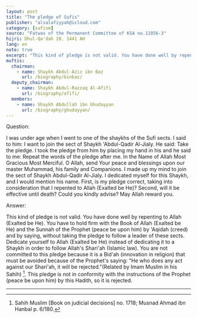 ```yaml
---
layout: post
title: "The pledge of Sufis"
publisher: "alsalafiyyah@icloud.com"
category: [sufism]
source: "Fatwas of the Permanent Committee of KSA no.11056-3"
hijri: Dhul-Qa'dah 20, 1441 AH
lang: en
note: true
excerpt: "This kind of pledge is not valid. You have done well by repenting to Allah (Exalted be He). You have to hold firm with the Book of Allah (Exalted be He) and the Sunnah of the Prophet (peace be upon him) by 'Aqidah (creed) and by saying, without taking the pledge to follow a leader of these sects."
muftis:
  chairman: 
    - name: Shaykh Abdul-Aziz ibn Baz
      url: /biography/binbaz/
  deputy_chairman:
    - name: Shaykh Abdul-Razzaq Al-Afifi
      url: /biography/afifi/
  members: 
    - name: Shaykh Abdullah ibn Ghudayyan
      url: /biography/ghudayyan/
---
```


Question: 

I was under age when I went to one of the shaykhs of the Sufi sects. I said to him: I want to join the sect of Shaykh 'Abdul-Qadir Al-Jialy. He said: Take the pledge. I took the pledge from him by placing my hand in his and he said to me: Repeat the words of the pledge after me. In the Name of Allah Most Gracious Most Merciful. O Allah, send Your peace and blessings upon our master Muhammad, his family and Companions. I made up my mind to join the sect of Shaykh Abdul-Qadir Al-Jialy. I dedicated myself for this Shaykh, and I would mention his name.
First, is my pledge correct, taking into consideration that I repented to Allah (Exalted be He)?
Second, will it be effective until death? Could you kindly advise? May Allah reward you. 

Answer: 

This kind of pledge is not valid. You have done well by repenting to Allah (Exalted be He). You have to hold firm with the Book of Allah (Exalted be He) and the Sunnah of the Prophet (peace be upon him) by 'Aqidah (creed) and by saying, without taking the pledge to follow a leader of these sects. Dedicate yourself to Allah (Exalted be He) instead of dedicating it to a Shaykh in order to follow Allah's Shari'ah (Islamic law). You are not committed to this pledge because it is a Bid'ah (innovation in religion) that must be avoided because of the Prophet's saying: "He who does any act against our Shari'ah, it will be rejected."(Related by Imam Muslim in his Sahih) [^1]. This pledge is not in conformity with the instructions of the Prophet (peace be upon him) by this Hadith, so it is rejected.

---
[^1]: Sahih Muslim [Book on judicial decisions] no. 1718; Musnad Ahmad ibn Hanbal p. 6/180.

